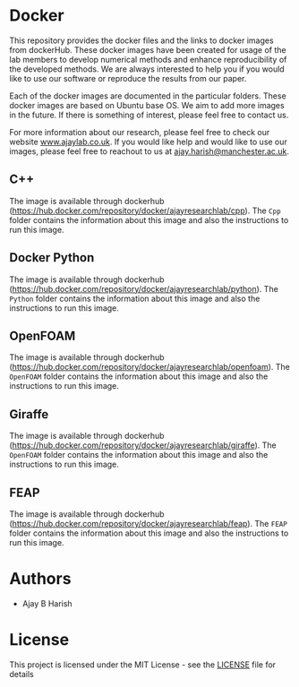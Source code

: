 # Docker
This repository provides the docker files and the links to docker images from dockerHub. These docker images have been created for usage of the lab members to develop numerical methods and enhance reproducibility of the developed methods. We are always interested to help you if you would like to use our software or reproduce the results from our paper. 

Each of the docker images are documented in the particular folders. These docker images are based on Ubuntu base OS. We aim to add more images in the future. If there is something of interest, please feel free to contact us. 

For more information about our research, please feel free to check our website www.ajaylab.co.uk. If you would like help and would like to use our images, please feel free to reachout to us at ajay.harish@manchester.ac.uk.

## C++

The image is available through dockerhub (https://hub.docker.com/repository/docker/ajayresearchlab/cpp). The `Cpp` folder contains the information about this image and also the instructions to run this image.

## Docker Python

The image is available through dockerhub (https://hub.docker.com/repository/docker/ajayresearchlab/python). The `Python` folder contains the information about this image and also the instructions to run this image.

## OpenFOAM

The image is available through dockerhub (https://hub.docker.com/repository/docker/ajayresearchlab/openfoam). The `OpenFOAM` folder contains the information about this image and also the instructions to run this image.

## Giraffe

The image is available through dockerhub (https://hub.docker.com/repository/docker/ajayresearchlab/giraffe). The `OpenFOAM` folder contains the information about this image and also the instructions to run this image.

## FEAP

The image is available through dockerhub (https://hub.docker.com/repository/docker/ajayresearchlab/feap). The `FEAP` folder contains the information about this image and also the instructions to run this image.

# Authors

* Ajay B Harish

# License 

This project is licensed under the MIT License - see the [LICENSE](LICENSE) file for details